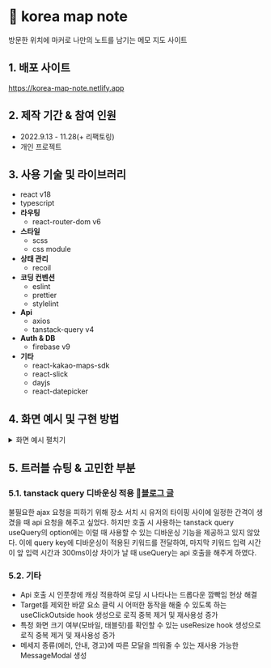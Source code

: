 # :pushpin: korea map note
방문한 위치에 마커로 나만의 노트를 남기는 메모 지도 사이트

## 1. 배포 사이트
https://korea-map-note.netlify.app

## 2. 제작 기간 & 참여 인원
- 2022.9.13 - 11.28(+ 리팩토링)
- 개인 프로젝트

## 3. 사용 기술 및 라이브러리
- react v18
- typescript
- **라우팅**
  - react-router-dom v6
- **스타일**
   - scss
   - css module
- **상태 관리**
  - recoil
- **코딩 컨벤션**
   - eslint
   - prettier
   - stylelint
- **Api**
   - axios
   - tanstack-query v4
- **Auth & DB**
   - firebase v9
- **기타**
   - react-kakao-maps-sdk
   - react-slick
   - dayjs
   - react-datepicker

## 4. 화면 예시 및 구현 방법
<details>
<summary>화면 예시 펼치기</summary>
<div markdown="2">

### 4.1 로그인/회원가입
#### 4.1.1 회원가입

![ezgif com-gif-maker (57)](https://user-images.githubusercontent.com/67466789/210095985-82d0b786-d9cd-44df-a15d-12ed09b2f1e0.gif)

- 이메일과 `최소 한 개 이상의 문자와 숫자로 8자 이상의 비밀번호`를 입력하고 회원가입 버튼을 누르면 회원가입이 된다. 이후 자동으로 로그인이 된 후, 지도 노트 메인 화면으로 이동한다. 
- 가입 이메일이 이미 있는 경우/ 가입 과정에서 오류가 있는 경우 에러 메세지 모달을 띄워준다. 

#### 4.1.2 로그인

![ezgif com-gif-maker (58)](https://user-images.githubusercontent.com/67466789/210096143-aea82157-eb5a-44c3-b063-0f38d296cee0.gif)

- 회원가입한 이메일 및 비밀번호를 입력하면 지도 노트 화면으로 이동한다.  
- 가입 이메일이 없는 경우/ 가입 비밀번호가 틀린 경우/ 유저가 없는 경우/ 가입 과정에서 오류가 있는 경우 에러 메세지 모달을 띄워준다.

### 4.2 메모 위치 선택을 위한 지도 위에 마커 띄우기
- 지도 위에 마커를 띄워서 해당 위치에 메모를 작성할 수 있다.

#### 4.2.1 사용자 위치 지도 마커 표시 
현재 위치 수집 허용 -> 현재 위치 파악 -> 지도에 마커 표시
/사진
- 위치 정보를 수집할 수 없거나, 위치 수집 허용을 불허가하면 에러 메세지 모달을 띄워준다.

#### 4.2.2 지도에 직접 지도 마커 표시
지도 위 특정 위치 클릭 -> 지도에 마커 표시 

![ezgif com-gif-maker (48)](https://user-images.githubusercontent.com/67466789/210060559-de224c09-84c8-4858-881a-5a7afbc1724e.gif)

- 지도 위를 직접 클릭을 하면 원하는 마커의 위치를 선택할 수 있다. 
- 선택 시 지도의 줌인을 통해 구체적인 지명을 확인할 수 있다. 

#### 4.2.3 검색으로 지도 마커 표시
장소 검색 -> 지도에 위치 결과 마커 표시

![ezgif com-gif-maker (49)](https://user-images.githubusercontent.com/67466789/210060850-778272e8-0044-4c0f-b902-72de2d8a10be.gif)

- 검색 후 결과로 지도 위 장소 위치에 마커가 표시된다. 

### 4.3 장소 검색
서치 폼에 장소 키워드 입력 -> 드롭다운에서 장소 클릭 -> 지도 줌 인 및 이동, 지도에 마커 표시

![ezgif com-gif-maker (50)](https://user-images.githubusercontent.com/67466789/210061071-06b6b236-d7b5-439e-b8db-9325ed12055c.gif)

- 키워드 장소를 입력하면 드롭다운으로 검색된 장소 결과들이 나열되어 보여진다.
- 드롭다운 목록에서 원하는 장소를 클릭하면 지도가 줌인 되면서 해당 장소의 위치로 이동하고, 그곳에 마커가 표시된다. 

### 4.4 마커의 기본 주소 및 도로명 주소 확인
마커 클릭 -> 기본 주소 및 도로명 주소 인포윈도우 표시

![ezgif com-gif-maker (51)](https://user-images.githubusercontent.com/67466789/210061206-14907cb1-18ad-49d3-8791-c46a27cdef2e.gif)

- 기본 주소나 도로명 주소가 없는 경우 빈칸으로 표시가 된다.  
 
### 4.5 메모 추가
마커 클릭 -> 인포윈도우에서 메모 추가 클릭 -> 메모 추가 폼에 메모 입력 -> 저장 및 `실시간으로` 지도에 사진 마커 표시

![ezgif com-gif-maker (52)](https://user-images.githubusercontent.com/67466789/210063108-a103a25d-7a9f-4377-a65e-205027bca678.gif)

- 메모 입력 후 메모 추가 버튼을 클릭하면 저장 여부 확인 모달이 띄워진다. 확인 버튼을 누르면 성공적으로 저장이 되었다는 안내 모달과 함께 메모가 `실시간으로` 생성된다. 
  
  > firebase/firestore의 onSnapshot을 사용하여 firestore의 데이터 변경을 실시간으로 감지하도록 하였다. 이로서 메모 추가 시 지도에 실시간으로 마커가 표시된다. :round_pushpin: [코드 보기](https://github.com/han-byul-yang/Korea_Map_Note/blob/45db1fcfb892d112c8792ae37fa815f8010bccb3/src/routes/Main/KaKaoMap/index.tsx#L59)

#### 4.5.1 장소 이름
- 장소 이름의 경우 필수로 작성해야한다. 미 입력 후 메모 추가 버튼 클릭 시 안내 모달이 띄워진다. 
- 검색을 통해 표시된 마커에 메모를 추가를 하는 경우 장소 이름이 검색된 장소 이름으로 자동 입력된다. 또한 이는 변경이 가능하다.

#### 4.5.2 메모 내용 

#### 4.5.3 해시태그 & 색상 변경
- 해시태그의 색상을 선택할 수 있다. 
- 중복되는 해시태그를 입력한 경우 자동으로 입력이 되지 않는다. 
- 입력한 해시태그를 클릭하면 해당 해시태그는 삭제가 된다. 

#### 4.5.4 주소 자동 입력
- 기본 주소와 도로명 주소는 자동으로 입력이 된다. 

#### 4.5.5 날짜 선택
- 하루를 선택할 수도, 기한으로 선택할 수도 있다. 

#### 4.5.6 사진 추가 
- 사진 업로드는 4장이 최대이다. 4장 이상 업로드를 하게 되면 에러 메세지 모달이 띄워진다. 
- 미리 보기로 사진과 이름을 확인할 수 있으며 삭제가 가능하다. 

### 4.6 메모 수정
메모 보기 폼에서 수정을 원하는 메모의 설정 클릭 -> 메모 수정 선택 -> 메모 수정 폼에 메모 수정 -> 수정 및 `실시간으로` 지도에 사진 마커 수정

![ezgif com-gif-maker (53)](https://user-images.githubusercontent.com/67466789/210064093-cf181b75-a6b1-44cf-b380-84ae1646df58.gif)

- 메모 입력 후 메모 수정 버튼을 클릭하면 수정 여부 확인 모달이 띄워진다. 수정 버튼을 누르면 성공적으로 수정이 되었다는 안내 모달과 함께 메모가 `실시간으로` 수정된다. 
- 메모 수정 폼이 열리면서 메모의 여행 장소, 태그, 여행 날짜, 내용, 장소, 사진이 폼에 자동으로 표시된다. 
  
    > firebase/firestore의 onSnapshot을 사용하여 firestore의 데이터 변경을 실시간으로 감지하도록 하였다. 이로서 메모 수정 시 지도에 실시간으로 마커가 표시된다. :round_pushpin: [코드 보기](https://github.com/han-byul-yang/Korea_Map_Note/blob/45db1fcfb892d112c8792ae37fa815f8010bccb3/src/routes/Main/KaKaoMap/index.tsx#L59)

### 4.7 메모 보기
마커 클릭 -> 인포윈도우에서 메모 보기 클릭 -> 메모 보기 폼 오픈

![ezgif com-gif-maker (54)](https://user-images.githubusercontent.com/67466789/210064449-3fb69643-229d-49b8-a1b7-0806c6827943.gif)

- 선택한 마커의 위치에 저장했던 메모들이 나열되어 보여진다.
- 저장했던 메모의 여행 장소, 여행 날짜, 태그, 내용이 보여진다.  
  
  > text를 인자로 받아 줄바꿈이 적용된 트리요소로 리턴해주는 재사용 가능한 util 함수를 생성하였다. :round_pushpin: [코드 보기](https://github.com/han-byul-yang/world_map_note/blob/45db1fcfb892d112c8792ae37fa815f8010bccb3/src/utils/organizedText.tsx#L3)

- 업로드 날짜(~분 전, ~시간 전)가 메모의 하단에 표시된다. 

  > date(타입은 string)를 인자로 받아 받은 date가 현재 시간 기준 얼마나 지났는지 리턴해주는 재사용 가능한 updateDate util 함수를 생성하였다. 24시간이 지났으면 일자를 기준으로, 지나지 않은 경우 초, 분, 시간을 기준으로 리턴해준다. :round_pushpin: [코드 보기](https://github.com/han-byul-yang/world_map_note/blob/45db1fcfb892d112c8792ae37fa815f8010bccb3/src/utils/updatedDate.ts#L3)

### 4.7.1 메모의 사진 크게 보기

![ezgif com-gif-maker (55)](https://user-images.githubusercontent.com/67466789/210064587-f959345c-c682-4cc2-ac0a-621185e5d6ca.gif)

- 메모의 사진을 클릭하면 사진을 큰 크기로 확인할 수 있다. 
- 두 개 이상의 사진의 경우 옆으로 넘기면서 확인할 수 있다. 

### 4.8 메모 삭제
메모 보기 폼에서 삭제를 원하는 메모의 설정 클릭 -> 메모 삭제 선택 -> 삭제 및 `실시간으로` 지도에서 사진 마커 제거

![ezgif com-gif-maker (56)](https://user-images.githubusercontent.com/67466789/210064678-a4106d08-9883-47b1-9040-0b92c1c27008.gif)

- 설정에서 메모 삭제를 선택하면 삭제 여부 확인 모달이 띄워진다. 확인 버튼을 누르면 메모가 `실시간으로` 삭제된다. 

### 4.9 모바일 화면
#### 4.9.1 장소 검색
![ezgif com-gif-maker (59)](https://user-images.githubusercontent.com/67466789/210096748-142fca3f-9468-430a-8b7d-720619b6e83f.gif)

#### 4.9.2 메모 추가
![ezgif com-gif-maker (61)](https://user-images.githubusercontent.com/67466789/210097037-afb61f00-ad80-4d94-8447-9bd4ac72d2e3.gif)

#### 4.9.3 메모 수정
![ezgif com-gif-maker (62)](https://user-images.githubusercontent.com/67466789/210098223-0a98ed8d-758d-4b9e-8c18-3259b2ae650e.gif)

#### 4.9.4 메모 보기
![ezgif com-gif-maker (63)](https://user-images.githubusercontent.com/67466789/210098333-7f480c48-684b-4b13-b836-299532195efd.gif)


</div>
</details>

## 5. 트러블 슈팅 & 고민한 부분
### 5.1. tanstack query 디바운싱 적용 :bookmark_tabs:[블로그 글](https://velog.io/@han-byul-yang/world-map-note-%EA%B0%9C%EC%9D%B8-%ED%94%84%EB%A1%9C%EC%A0%9D%ED%8A%B84)
 불필요한 ajax 요청을 피하기 위해 장소 서치 시 유저의 타이핑 사이에 일정한 간격이 생겼을 때 api 요청을 해주고 싶었다. 하지만 호출 시 사용하는 tanstack query useQuery의 option에는 이럴 때 사용할 수 있는 디바운싱 기능을 제공하고 있지 않았다. 이에 query key에 디바운싱이 적용된 키워드를 전달하여, 마지막 키워드 입력 시간이 앞 입력 시간과 300ms이상 차이가 날 때 useQuery는 api 호출을 해주게 하였다.

### 5.2. 기타
  - Api 호출 시 인풋창에 캐싱 적용하여 로딩 시 나타나는 드롭다운 깜빡임 현상 해결
  - Target를 제외한 바깥 요소 클릭 시 어떠한 동작을 해줄 수 있도록 하는 useClickOutside hook 생성으로 로직 중복 제거 및 재사용성 증가
  - 특정 화면 크기 여부(모바일, 태블릿)를 확인할 수 있는 useResize hook 생성으로 로직 중복 제거 및 재사용성 증가
  - 메세지 종류(에러, 안내, 경고)에 따른 모달을 띄워줄 수 있는 재사용 가능한 MessageModal 생성
